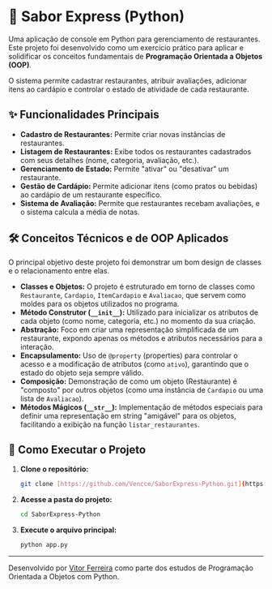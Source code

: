 # 🍲 Sabor Express (Python)

Uma aplicação de console em Python para gerenciamento de restaurantes. Este projeto foi desenvolvido como um exercício prático para aplicar e solidificar os conceitos fundamentais de **Programação Orientada a Objetos (OOP)**.

O sistema permite cadastrar restaurantes, atribuir avaliações, adicionar itens ao cardápio e controlar o estado de atividade de cada restaurante.

## ✨ Funcionalidades Principais

-   **Cadastro de Restaurantes:** Permite criar novas instâncias de restaurantes.
-   **Listagem de Restaurantes:** Exibe todos os restaurantes cadastrados com seus detalhes (nome, categoria, avaliação, etc.).
-   **Gerenciamento de Estado:** Permite "ativar" ou "desativar" um restaurante.
-   **Gestão de Cardápio:** Permite adicionar itens (como pratos ou bebidas) ao cardápio de um restaurante específico.
-   **Sistema de Avaliação:** Permite que restaurantes recebam avaliações, e o sistema calcula a média de notas.

## 🛠️ Conceitos Técnicos e de OOP Aplicados

O principal objetivo deste projeto foi demonstrar um bom design de classes e o relacionamento entre elas.

-   **Classes e Objetos:** O projeto é estruturado em torno de classes como `Restaurante`, `Cardapio`, `ItemCardapio` e `Avaliacao`, que servem como moldes para os objetos utilizados no programa.
-   **Método Construtor (`__init__`):** Utilizado para inicializar os atributos de cada objeto (como nome, categoria, etc.) no momento da sua criação.
-   **Abstração:** Foco em criar uma representação simplificada de um restaurante, expondo apenas os métodos e atributos necessários para a interação.
-   **Encapsulamento:** Uso de `@property` (properties) para controlar o acesso e a modificação de atributos (como `ativo`), garantindo que o estado do objeto seja sempre válido.
-   **Composição:** Demonstração de como um objeto (Restaurante) é "composto" por outros objetos (como uma instância de `Cardapio` ou uma lista de `Avaliacao`).
-   **Métodos Mágicos (`__str__`):** Implementação de métodos especiais para definir uma representação em string "amigável" para os objetos, facilitando a exibição na função `listar_restaurantes`.

## 🚀 Como Executar o Projeto

1.  **Clone o repositório:**
    ```bash
    git clone [https://github.com/Vencce/SaborExpress-Python.git](https://github.com/Vencce/SaborExpress-Python.git)
    ```

2.  **Acesse a pasta do projeto:**
    ```bash
    cd SaborExpress-Python
    ```

3.  **Execute o arquivo principal:**
    ```bash
    python app.py
    ```

---

Desenvolvido por [Vitor Ferreira](https://github.com/Vencce) como parte dos estudos de Programação Orientada a Objetos com Python.
